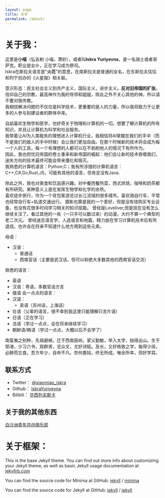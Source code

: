 ```yaml
---
layout: page
title: 关于
permalink: /about/
---
```

# 关于我：
这里是**小喵**（弘吉剌 小喵，萧妙），或者叫**Iskra Yuriyevna**，是一名骑士或者哥萨克。职业是女仆，正在学习成为祭司。  
Iskra在斯拉夫语言是"**火花**"的意思，在南斯拉夫是普通的女名，在东斯拉夫往往和列宁创办的《火星报》相关联。  

意识形态：民主社会主义到共产主义，国际主义，进步主义。**反对旧帝国的扩张**。     
信仰自己的宗教，最高神作为我的导师和姐姐，除此之外不关心其他的神。所以请不要对我传教。     
我相信解决问题的不仅仅是科学技术，更重要的是人的力量，所以我将致力于让更多的人参与到建设者的群体中来。 

自幼喜欢生物学和医学，也好奇关于物理和计算机的一切。想要了解计算机的所有知识，并且让计算机为科学和社会服务。  
我带着让AI为人类服务的理想进入计算机行业，我相信将AI掌握在我们的手中（而不是我们的敌人的手中时候）会让我们更加自由。在那个时候新的技术将会成为每一个人的工具，每一个有理想的人都可以在不剥削他人的情况下有所作为。  
因此，我也担忧旧帝国的卷土重来和新帝国的崛起：他们会让新的技术吞噬我们，迷失方向的技术最终可能会带来僵化和毁灭。  
我熟悉的计算机语言：Python,C；我有所涉猎的计算机语言：C++,C#,Go,Rust,JS，可能有其他的语言，但肯定没有Java.  

除此之外，我也对美食和饮品感兴趣。对中餐西餐热菜，西式烘焙，咖啡和奶茶都有所研究。某种意义上是在发挥生物学和化学的余热。  
喜欢徒步旅行，作为一个背包客游览过长江流域的很多城市。喜欢骑自行车，平常也经常自行车+轨道交通出行。
摄影也算是我的一个爱好，但是没有钱购买专业设备，也没有花很多时间学习相关的知识技能。
曾经是Loveliver,但是现在没有怎么继续关注了。看过其他的一些（一只手可以数过来）的动漫，大约不算一个典型的老二次元。
曾经迷恋语言学，人造语言和地震，精力放在学习计算机技术后有所退烧。也许会在将来不知道什么地方用到这些元素。  

母语：
* 汉语：  
    * 普通话  
    * 西南官话（主要是武汉话，但可以和绝大多数其他的西南官话交流）  

熟悉的语言：
* 英语  
* 汉语：粤语，多数官话方言
* 俄语
会一点点的语言：
* 汉语：
    * 吴语（苏州话，上海话）
* 壮语（父辈的语言，很不幸到我这里只能理解只言片语）
* 日语（正在学习）
* 法语（学过一点点，会在将来继续学习）
* 朝鲜语/韩语（学过一点点，大概以后不会学了）


南蛮夷之别种，先祖避祸，迁于西南层岭。家父勤敏，举入太学，始得出山。生于鄂渚，少习六书，观群贤，览众文，尤好诗赋。及长，又好格致之学，每得少阅，必醉而忘食。吾方年少，自命不凡。奈何愚钝，终无所成。唯余所幸，但好学耳。  

## 联系方式
* Twitter： [@xiaomiao_iskra](http://twitter.com/xiaomiao_iskra)
* Github： [IskraYuriyevna](https://github.com/IskraYuriyevna)
* Bilibili： [华西列夫斯卡](https://space.bilibili.com/20295764?spm_id_from=333.1007.0.0)

## 关于我的其他东西
[白沙洲青年共创俱乐部](http://43.137.13.244)

# 关于框架：
This is the base Jekyll theme. You can find out more info about customizing your Jekyll theme, as well as basic Jekyll usage documentation at [jekyllrb.com](https://jekyllrb.com/)

You can find the source code for Minima at GitHub:
[jekyll][jekyll-organization] /
[minima](https://github.com/jekyll/minima)

You can find the source code for Jekyll at GitHub:
[jekyll][jekyll-organization] /
[jekyll](https://github.com/jekyll/jekyll)


[jekyll-organization]: https://github.com/jekyll

